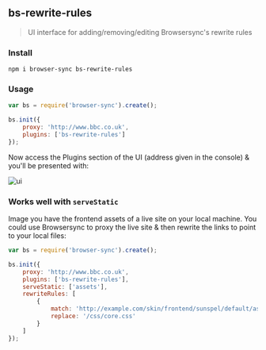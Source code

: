 ## bs-rewrite-rules

> UI interface for adding/removing/editing Browsersync's rewrite rules

### Install

```shell
npm i browser-sync bs-rewrite-rules
```

### Usage

```js
var bs = require('browser-sync').create();

bs.init({
    proxy: 'http://www.bbc.co.uk',
    plugins: ['bs-rewrite-rules']
});
```

Now access the Plugins section of the UI (address given in the console)
& you'll be presented with: 

![ui](http://s22.postimg.org/i3yi07zwx/Screen_Shot_2015_11_11_at_08_46_47.png)

### Works well with `serveStatic`

Image you have the frontend assets of a live site on your local machine.
You could use Browsersync to proxy the live site & then rewrite the links 
to point to your local files: 

```js
var bs = require('browser-sync').create();

bs.init({
    proxy: 'http://www.bbc.co.uk',
    plugins: ['bs-rewrite-rules'],
    serveStatic: ['assets'],
    rewriteRules: [
        {
            match: 'http://example.com/skin/frontend/sunspel/default/assets/css/core.min.css',
            replace: '/css/core.css'
        }
    ]
});
```
